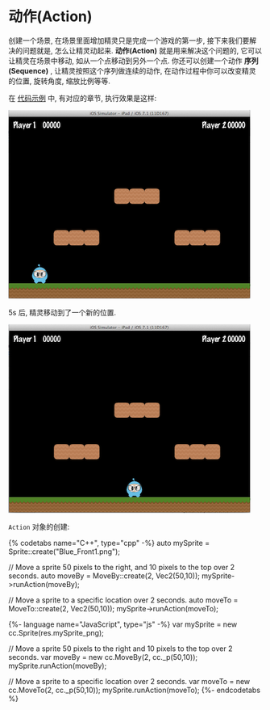 # 动作(Action)

创建一个场景, 在场景里面增加精灵只是完成一个游戏的第一步, 接下来我们要解决的问题就是, 怎么让精灵动起来. __动作(Action)__ 就是用来解决这个问题的, 它可以让精灵在场景中移动, 如从一个点移动到另外一个点. 你还可以创建一个动作 __序列(Sequence)__ , 让精灵按照这个序列做连续的动作, 在动作过程中你可以改变精灵的位置, 旋转角度, 缩放比例等等.

在 [代码示例](https://github.com/chukong/programmers-guide-samples)
中, 有对应的章节, 执行效果是这样:

![](../../en/basic_concepts/basic_concepts-img/2n_level1_action_start.png "")

5s 后, 精灵移动到了一个新的位置.

![](../../en/basic_concepts/basic_concepts-img/2n_level1_action_end.png "")

`Action` 对象的创建:

{% codetabs name="C++", type="cpp" -%}
auto mySprite = Sprite::create("Blue_Front1.png");

// Move a sprite 50 pixels to the right, and 10 pixels to the top over 2 seconds.
auto moveBy = MoveBy::create(2, Vec2(50,10));
mySprite->runAction(moveBy);

// Move a sprite to a specific location over 2 seconds.
auto moveTo = MoveTo::create(2, Vec2(50,10));
mySprite->runAction(moveTo);

{%- language name="JavaScript", type="js" -%}
var mySprite = new cc.Sprite(res.mySprite_png);

// Move a sprite 50 pixels to the right and 10 pixels to the top over 2 seconds.
var moveBy = new cc.MoveBy(2, cc._p(50,10));
mySprite.runAction(moveBy);

// Move a sprite to a specific location over 2 seconds.
var moveTo = new cc.MoveTo(2, cc._p(50,10));
mySprite.runAction(moveTo);
{%- endcodetabs %}
